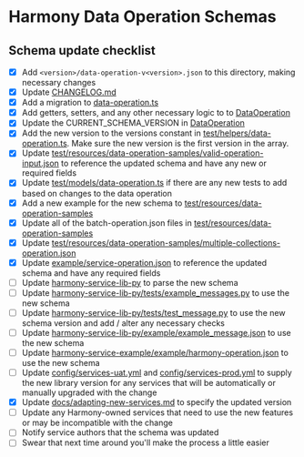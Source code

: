 # Harmony Data Operation Schemas

## Schema update checklist

- [x] Add `<version>/data-operation-v<version>.json` to this directory, making necessary changes
- [x] Update [CHANGELOG.md](CHANGELOG.md)
- [x] Add a migration to [data-operation.ts](../../models/data-operation.ts)
- [x] Add getters, setters, and any other necessary logic to to [DataOperation](../../models/data-operation.ts)
- [x] Update the CURRENT_SCHEMA_VERSION in [DataOperation](../../models/data-operation.ts)
- [x] Add the new version to the versions constant in [test/helpers/data-operation.ts](../../../test/helpers/data-operation.ts). Make sure the new version is the first version in the array.
- [x] Update [test/resources/data-operation-samples/valid-operation-input.json](../../../test/resources/data-operation-samples/valid-operation-input.json) to reference the updated schema and have any new or required fields
- [x] Update [test/models/data-operation.ts](../../../test/models/data-operation.ts) if there are any new tests to add based on changes to the data operation
- [x] Add a new example for the new schema to [test/resources/data-operation-samples](../../../test/resources/data-operation-samples)
- [x] Update all of the batch<n>-operation.json files in [test/resources/data-operation-samples](../../../test/resources/data-operation-samples)
- [x] Update [test/resources/data-operation-samples/multiple-collections-operation.json](../../../test/resources/data-operation-samples/multiple-collections-operation.json)
- [x] Update [example/service-operation.json](../../../example/service-operation.json) to reference the updated schema and have any required fields
- [ ] Update [harmony-service-lib-py](../../../../../../harmony-service-lib-py/harmony_service_lib/message.py) to parse the new schema
- [ ] Update [harmony-service-lib-py/tests/example_messages.py](../../../../../../harmony-service-lib-py/tests/example_messages.py) to use the new schema
- [ ] Update [harmony-service-lib-py/tests/test_message.py](../../../../../../harmony-service-lib-py/tests/test_message.py) to use the new schema version and add / alter any necessary checks
- [ ] Update [harmony-service-lib-py/example/example_message.json](../../../../../../harmony-service-lib-py/example/example_message.json) to use the new schema
- [ ] Update [harmony-service-example/example/harmony-operation.json](../../../../../../harmony-service-example/example/harmony-operation.json) to use the new schema
- [ ] Update [config/services-uat.yml](../../../../../config/services-uat.yml) and [config/services-prod.yml](../../../../../config/services-prod.yml) to supply the new library version for any services that will be automatically or manually upgraded with the change
- [x] Update [docs/adapting-new-services.md](../../../../../docs/guides/adapting-new-services.md) to specify the updated version
- [ ] Update any Harmony-owned services that need to use the new features or may be incompatible with the change
- [ ] Notify service authors that the schema was updated
- [ ] Swear that next time around you'll make the process a little easier
